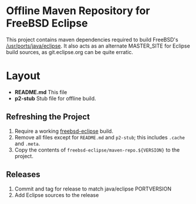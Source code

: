 # Offline Maven Repository for FreeBSD Eclipse

This project contains maven dependencies required to build
FreeBSD's [/usr/ports/java/eclipse](https://svnweb.freebsd.org/ports/head/java/eclipse/).
It also acts as an alternate MASTER_SITE for Eclipse build
sources, as git.eclipse.org can be quite erratic.

# Layout

* **README.md** This file
* **p2-stub** Stub file for offline build.

## Refreshing the Project

1. Require a working [freebsd-eclipse](https://github.com/daemonblade/freebsd-eclipse)
build.
1. Remove all files except for `README.md` and `p2-stub`; this
includes `.cache` and `.meta`.
1. Copy the contents of `freebsd-eclipse/maven-repo.${VERSION}`
to the project.

## Releases

1. Commit and tag for release to match java/eclipse PORTVERSION
1. Add Eclipse sources to the release
